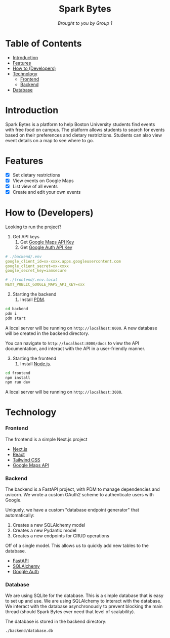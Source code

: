 <h1 align="center">Spark Bytes</h1>
<h6 align="center">Brought to you by Group 1</h6>


# Table of Contents
 - [Introduction](#introduction)
 - [Features](#features)
 - [How to (Developers)](#how-to-developers)
 - [Technology](#technology)
   - [Frontend](#frontend)
   - [Backend](#backend)
 - [Database](#database)

# Introduction
Spark Bytes is a platform to help Boston University students find events
with free food on campus. The platform allows students to search for events
based on their preferences and dietary restrictions. Students can also view
event details on a map to see where to go.

# Features
- [x] Set dietary restrictions
- [x] View events on Google Maps
- [x] List view of all events
- [x] Create and edit your own events

# How to (Developers)
Looking to run the project?
1. Get API keys 
   1. Get [Google Maps API Key](https://developers.google.com/maps/documentation/javascript/get-api-key)
   2. Get [Google Auth API Key](https://developers.google.com/identity/sign-in/web/sign-in)

```yaml
# ./backend/.env
google_client_id=xx-xxxx.apps.googleusercontent.com
google_client_secret=xx-xxxx
google_secret_key=iamsecure
```

```yaml
# ./frontend/.env.local
NEXT_PUBLIC_GOOGLE_MAPS_API_KEY=xxx
```

2. Starting the backend
   1. Install [PDM](https://pdm.fming.dev/).

```bash
cd backend
pdm i 
pdm start
```

A local server will be running on `http://localhost:8000`. A new database
will be created in the backend directory.

You can navigate to `http://localhost:8000/docs` to view the API documentation,
and interact with the API in a user-friendly manner. 

3. Starting the frontend
   1. Install [Node.js](https://nodejs.org/en/).

```bash
cd frontend
npm install
npm run dev
```

A local server will be running on `http://localhost:3000`.

# Technology
### Frontend
The frontend is a simple Next.js project

- [Next.js](https://nextjs.org/)
- [React](https://reactjs.org/)
- [Tailwind CSS](https://tailwindcss.com/)
- [Google Maps API](https://developers.google.com/maps/documentation/javascript/overview)

### Backend
The backend is a FastAPI project, with PDM to manage dependencies and uvicorn. 
We wrote a custom OAuth2 scheme to authenticate users with Google.

Uniquely, we have a custom "database endpoint generator" that automatically:
1. Creates a new SQLAlchemy model
2. Creates a new Pydantic model
3. Creates a new endpoints for CRUD operations

Off of a single model. This allows us to quickly add new tables
to the database.

- [FastAPI](https://fastapi.tiangolo.com/)
- [SQLAlchemy](https://www.sqlalchemy.org/)
- [Google Auth](https://developers.google.com/identity/sign-in/web/sign-in)

### Database
We are using SQLite for the database. This is a simple database that
is easy to set up and use. We are using SQLAlchemy to interact with the
database. We interact with the database asynchronously to prevent blocking
the main thread (should Spark Bytes ever need that level of scalability).

The database is stored in the backend directory:
```
./backend/database.db
```


